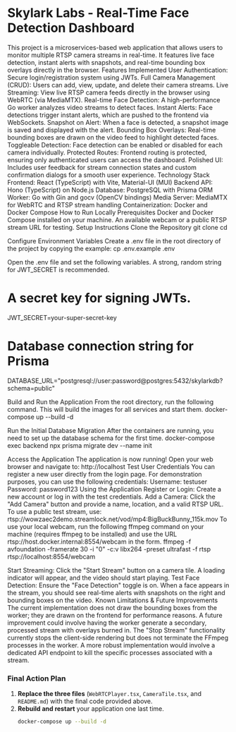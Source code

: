 # Skylark Labs - Real-Time Face Detection Dashboard

This project is a microservices-based web application that allows users to monitor multiple RTSP camera streams in real-time. It features live face detection, instant alerts with snapshots, and real-time bounding box overlays directly in the browser.
Features Implemented
User Authentication: Secure login/registration system using JWTs.
Full Camera Management (CRUD): Users can add, view, update, and delete their camera streams.
Live Streaming: View live RTSP camera feeds directly in the browser using WebRTC (via MediaMTX).
Real-time Face Detection: A high-performance Go worker analyzes video streams to detect faces.
Instant Alerts: Face detections trigger instant alerts, which are pushed to the frontend via WebSockets.
Snapshot on Alert: When a face is detected, a snapshot image is saved and displayed with the alert.
Bounding Box Overlays: Real-time bounding boxes are drawn on the video feed to highlight detected faces.
Toggleable Detection: Face detection can be enabled or disabled for each camera individually.
Protected Routes: Frontend routing is protected, ensuring only authenticated users can access the dashboard.
Polished UI: Includes user feedback for stream connection states and custom confirmation dialogs for a smooth user experience.
Technology Stack
Frontend: React (TypeScript) with Vite, Material-UI (MUI)
Backend API: Hono (TypeScript) on Node.js
Database: PostgreSQL with Prisma ORM
Worker: Go with Gin and gocv (OpenCV bindings)
Media Server: MediaMTX for WebRTC and RTSP stream handling
Containerization: Docker and Docker Compose
How to Run Locally
Prerequisites
Docker and Docker Compose installed on your machine.
An available webcam or a public RTSP stream URL for testing.
Setup Instructions
Clone the Repository
git clone <your-repository-url>
cd <your-repository-folder>


Configure Environment Variables
Create a .env file in the root directory of the project by copying the example:
cp .env.example .env

Open the .env file and set the following variables. A strong, random string for JWT_SECRET is recommended.
# A secret key for signing JWTs.
JWT_SECRET=your-super-secret-key

# Database connection string for Prisma
DATABASE_URL="postgresql://user:password@postgres:5432/skylarkdb?schema=public"


Build and Run the Application
From the root directory, run the following command. This will build the images for all services and start them.
docker-compose up --build -d


Run the Initial Database Migration
After the containers are running, you need to set up the database schema for the first time.
docker-compose exec backend npx prisma migrate dev --name init


Access the Application
The application is now running! Open your web browser and navigate to:
http://localhost
Test User Credentials
You can register a new user directly from the login page. For demonstration purposes, you can use the following credentials:
Username: testuser
Password: password123
Using the Application
Register or Login: Create a new account or log in with the test credentials.
Add a Camera: Click the "Add Camera" button and provide a name, location, and a valid RTSP URL.
To use a public test stream, use: rtsp://wowzaec2demo.streamlock.net/vod/mp4:BigBuckBunny_115k.mov
To use your local webcam, run the following ffmpeg command on your machine (requires ffmpeg to be installed) and use the URL rtsp://host.docker.internal:8554/webcam in the form.
ffmpeg -f avfoundation -framerate 30 -i "0" -c:v libx264 -preset ultrafast -f rtsp rtsp://localhost:8554/webcam


Start Streaming: Click the "Start Stream" button on a camera tile. A loading indicator will appear, and the video should start playing.
Test Face Detection: Ensure the "Face Detection" toggle is on. When a face appears in the stream, you should see real-time alerts with snapshots on the right and bounding boxes on the video.
Known Limitations & Future Improvements
The current implementation does not draw the bounding boxes from the worker; they are drawn on the frontend for performance reasons. A future improvement could involve having the worker generate a secondary, processed stream with overlays burned in.
The "Stop Stream" functionality currently stops the client-side rendering but does not terminate the FFmpeg processes in the worker. A more robust implementation would involve a dedicated API endpoint to kill the specific processes associated with a stream.
### Final Action Plan

1.  **Replace the three files** (`WebRTCPlayer.tsx`, `CameraTile.tsx`, and `README.md`) with the final code provided above.
2.  **Rebuild and restart** your application one last time.
    ```bash
    docker-compose up --build -d


